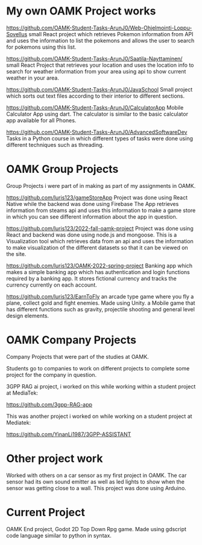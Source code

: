 # My own OAMK Project works

https://github.com/OAMK-Student-Tasks-ArunJ0/Web-Ohjelmointi-Loppu-Sovellus
small React project which retrieves Pokemon information from API
and uses the information to list the pokemons and allows the user
to search for pokemons using this list.

https://github.com/OAMK-Student-Tasks-ArunJ0/Saatila-Nayttaminen/
small React Project that retrieves your location and uses the
location info to search for weather information from your
area using api to show current weather in your area.

https://github.com/OAMK-Student-Tasks-ArunJ0/JavaSchool
Small project which sorts out text files according to
their interior to different sections.

https://github.com/OAMK-Student-Tasks-ArunJ0/CalculatorApp
Mobile Calculator App using dart. The calculator is similar
to the basic calculator app available for all Phones.

https://github.com/OAMK-Student-Tasks-ArunJ0/AdvancedSoftwareDev
Tasks in a Python course in which different types of tasks were
done using different techniques such as threading.


# OAMK Group Projects

Group Projects i were part of in making
as part of my assignments in OAMK.

https://github.com/luris123/gameStoreApp
Project was done using React Native while the backend was done using Firebase
The App retrieves information from steams api and uses this information to make
a game store in which you can see different information about the app in question.

https://github.com/luris123/2022-fall-oamk-project
Project was done using React and backend was done using node.js and mongoose.
This is a Visualization tool which retrieves data from an api and uses
the information to make visualization of the different datasets so that
it can be viewed on the site.

https://github.com/luris123/OAMK-2022-spring-project
Banking app which makes a simple banking app which has authentication and login
functions required by a banking app. It stores fictional currency and tracks the
currency currently on each account.

https://github.com/luris123/EarnToFly
an arcade type game where you fly a plane, collect gold and fight enemies. Made
using Unity. a Mobile game that has different functions such as gravity, 
projectile shooting and general level design elements.


# OAMK Company Projects


Company Projects that were part of the studies at OAMK.


Students go to companies to work on different projects to complete some project for the company in question.


3GPP RAG ai project, i worked on this while working within a student project at MediaTek:

https://github.com/3gpp-RAG-app

This was another project i worked on while working on a student project at Mediatek:

https://github.com/YinanLi1987/3GPP-ASSISTANT


# Other project work

Worked with others on a car sensor as my first project in OAMK.
The car sensor had its own sound emitter as well as led lights
to show when the sensor was getting close to a wall. This project
was done using Arduino.


# Current Project

OAMK End project, Godot 2D Top Down Rpg game.
Made using gdscript code language  similar to 
python in syntax.
